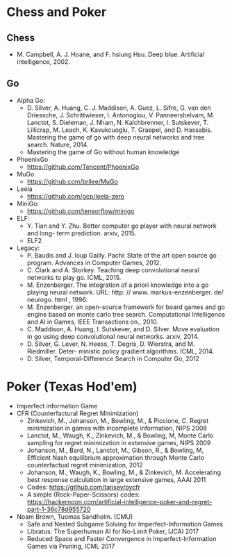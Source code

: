 # Chess and Poker

## Chess
- M. Campbell, A. J. Hoane, and F. hsiung Hsu. Deep blue. Artificial intelligence, 2002.

## Go
- Alpha Go:
	- D. Silver, A. Huang, C. J. Maddison, A. Guez, L. Sifre, G. van den Driessche, J. Schrittwieser, I. Antonoglou, V. Panneershelvam, M. Lanctot, S. Dieleman, J. Nham, N. Kalchbrenner, I. Sutskever, T. Lillicrap, M. Leach, K. Kavukcuoglu, T. Graepel, and D. Hassabis. Mastering the game of go with deep neural networks and tree search. Nature, 2014.
	- Mastering the game of Go without human knowledge
- PhoenixGo
	- https://github.com/Tencent/PhoenixGo
- MuGo
	- https://github.com/brilee/MuGo
- Leela
	- https://github.com/gcp/leela-zero
- MiniGo:
	- https://github.com/tensorflow/minigo
- ELF:
	- Y. Tian and Y. Zhu. Better computer go player with neural network and long- term prediction. arxiv, 2015.
	- ELF2
- Legacy:
	- P. Baudis and J. loup Gailly. Pachi: State of the art open source go program. Advances in Computer Games, 2012.
	- C. Clark and A. Storkey. Teaching deep convolutional neural networks to play go. ICML, 2015.
	- M. Enzenberger. The integration of a priori knowledge into a go playing neural network. URL: http: // www. markus-enzenberger. de/ neurogo. html , 1996.
	- M. Enzenberger. an open-source framework for board games and go engine based on monte carlo tree search. Computational Intelligence and AI in Games, IEEE Transactions on., 2010.
	- C. Maddison, A. Huang, I. Sutskever, and D. Silver. Move evaluation in go using deep convolutional neural networks. arxiv, 2014.
	- D. Silver, G. Lever, N. Heess, T. Degris, D. Wierstra, and M. Riedmiller. Deter- ministic policy gradient algorithms. ICML, 2014.
	- D. Silver, Temporal-Difference Search in Computer Go, 2012

# Poker (Texas Hod'em)
- Imperfect information Game
- CFR (Counterfactural Regret Minimization)
	- Zinkevich, M., Johanson, M., Bowling, M., & Piccione, C. Regret minimization in games with incomplete information, NIPS 2008
	- Lanctot, M., Waugh, K., Zinkevich, M., & Bowling, M, Monte Carlo sampling for regret minimization in extensive games, NIPS 2009
	- Johanson, M., Bard, N., Lanctot, M., Gibson, R., & Bowling, M, Efficient Nash equilibrium approximation through Monte Carlo counterfactual regret minimization, 2012
	- Johanson, M., Waugh, K., Bowling, M., & Zinkevich, M. Accelerating best response calculation in large extensive games, AAAI 2011
	- Codes: https://github.com/tansey/pycfr
	- A simple (Rock-Paper-Scissors) codes: https://hackernoon.com/artificial-intelligence-poker-and-regret-part-1-36c78d955720
- Noam Brown, Tuomas Sandholm. (CMU)
	- Safe and Nested Subgame Solving for Imperfect-Information Games
	- Libratus: The Superhuman AI for No-Limit Poker, IJCAI 2017
	- Reduced Space and Faster Convergence in Imperfect-Information Games via Pruning, ICML 2017